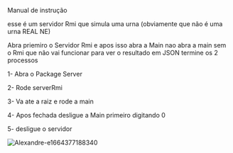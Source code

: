 Manual de instrução 

esse é um servidor Rmi que simula uma urna (obviamente que não é uma urna REAL NE) 

Abra priemiro o Servidor Rmi e apos isso abra a Main nao abra a main sem o Rmi que não vai funcionar para ver o resultado em JSON termine os 2 processos

1- Abra o Package Server 

2- Rode serverRmi

3- Va ate a raiz e rode a main

4- Apos fechada desligue a Main primeiro digitando 0 

5- desligue o servidor


![Alexandre-e1664377188340](https://github.com/user-attachments/assets/aeef51aa-2b72-471c-b396-c06c3fbe3f35)
